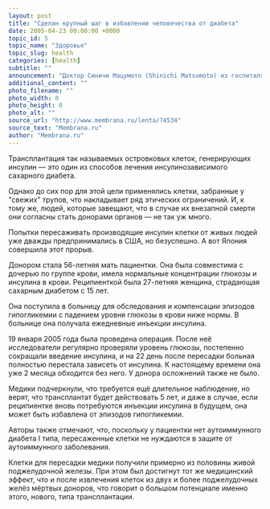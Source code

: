 ```yaml
---
layout: post
title: "Сделан крупный шаг в избавлении человечества от диабета"
date: 2005-04-23 00:00:00 +0000
topic_id: 5
topic_name: "Здоровье"
topic_slug: health
categories: [health]
subtitle: ""
announcement: "Доктор Синичи Мацумото (Shinichi Matsumoto) из госпиталя университета Киото (Kyoto University Hospital) провёл первую в мире успешную трансплантацию производящих инсулин клеток от живого донора."
additional_content: ""
photo_filename: ""
photo_width: 0
photo_height: 0
photo_alt: ""
source_url: "http://www.membrana.ru/lenta/?4534"
source_text: "Membrana.ru"
author: "Membrana.ru"
---
```

Трансплантация так называемых островковых клеток, генерирующих инсулин — это один из способов лечения инсулинозависимого сахарного диабета.

Однако до сих пор для этой цели применялись клетки, забранные у "свежих" трупов, что накладывает ряд этических ограничений. И, к тому же, людей, которые завещают, что в случае их внезапной смерти они согласны стать донорами органов — не так уж много.

Попытки пересаживать производящие инсулин клетки от живых людей уже дважды предпринимались в США, но безуспешно. А вот Япония совершила этот прорыв.

Донором стала 56-летняя мать пациентки. Она была совместима с дочерью по группе крови, имела нормальные концентрации глюкозы и инсулина в крови. Реципиенткой была 27-летняя женщина, страдающая сахарным диабетом с 15 лет.

Она поступила в больницу для обследования и компенсации эпизодов гипогликемии с падением уровня глюкозы в крови ниже нормы. В больнице она получала ежедневные инъекции инсулина.

19 января 2005 года была проведена операция. После неё исследователи регулярно проверяли уровень глюкозы, постепенно сокращали введение инсулина, и на 22 день после пересадки больная полностью перестала зависеть от инсулина. К настоящему времени она уже 2 месяца обходится без него. У донора осложнений также не было.

Медики подчеркнули, что требуется ещё длительное наблюдение, но верят, что трансплантат будет действовать 5 лет, и даже в случае, если реципиентке вновь потребуются инъекции инсулина в будущем, она может быть избавлена от эпизодов гипогликемии.

Авторы также отмечают, что, поскольку у пациентки нет аутоиммунного диабета I типа, пересаженные клетки не нуждаются в защите от аутоиммунного заболевания.

Клетки для пересадки медики получили примерно из половины живой поджелудочной железы. При этом был достигнут тот же медицинский эффект, что и после извлечения клеток из двух и более поджелудочных желёз мёртвых доноров, что говорит о большом потенциале именно этого, нового, типа трансплантации.

